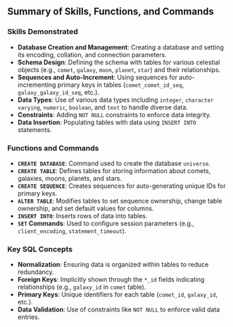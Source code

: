 ## Summary of Skills, Functions, and Commands

### Skills Demonstrated

- **Database Creation and Management**: Creating a database and setting its encoding, collation, and connection parameters.
- **Schema Design**: Defining the schema with tables for various celestial objects (e.g., `comet`, `galaxy`, `moon`, `planet`, `star`) and their relationships.
- **Sequences and Auto-Increment**: Using sequences for auto-incrementing primary keys in tables (`comet_comet_id_seq`, `galaxy_galaxy_id_seq`, etc.).
- **Data Types**: Use of various data types including `integer`, `character varying`, `numeric`, `boolean`, and `text` to handle diverse data.
- **Constraints**: Adding `NOT NULL` constraints to enforce data integrity.
- **Data Insertion**: Populating tables with data using `INSERT INTO` statements.

### Functions and Commands

- **`CREATE DATABASE`**: Command used to create the database `universe`.
- **`CREATE TABLE`**: Defines tables for storing information about comets, galaxies, moons, planets, and stars.
- **`CREATE SEQUENCE`**: Creates sequences for auto-generating unique IDs for primary keys.
- **`ALTER TABLE`**: Modifies tables to set sequence ownership, change table ownership, and set default values for columns.
- **`INSERT INTO`**: Inserts rows of data into tables.
- **`SET` Commands**: Used to configure session parameters (e.g., `client_encoding`, `statement_timeout`).

### Key SQL Concepts

- **Normalization**: Ensuring data is organized within tables to reduce redundancy.
- **Foreign Keys**: Implicitly shown through the `*_id` fields indicating relationships (e.g., `galaxy_id` in `comet` table).
- **Primary Keys**: Unique identifiers for each table (`comet_id`, `galaxy_id`, etc.).
- **Data Validation**: Use of constraints like `NOT NULL` to enforce valid data entries.
  

